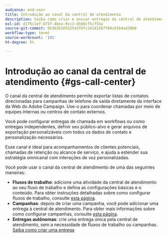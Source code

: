 ```yaml
---
audience: end-user
title: Introdução ao canal da central de atendimento
description: Saiba como criar e enviar entregas da central de atendimento com o Adobe Campaign Web
exl-id: d176c1ef-875f-4bea-9cc3-d568cf5cf55a
source-git-commit: 053b2b16552543f6fc241d15bff60c0164ad20b0
workflow-type: tm+mt
source-wordcount: '191'
ht-degree: 5%

---
```


# Introdução ao canal da central de atendimento {#gs-call-center}

O canal da central de atendimento permite exportar listas de contatos direcionadas para campanhas de telefone de saída diretamente da interface da Web do Adobe Campaign. Use-o para coordenar chamadas por meio de equipes internas ou centros de contato externos.

Você pode configurar entregas de chamada em workflows ou como entregas independentes, definir seu público-alvo e gerar arquivos de exportação personalizáveis com todos os dados de contato e personalização necessários.

Esse canal é ideal para acompanhamentos de clientes potenciais, chamadas de retenção ou alcance de serviço, e ajuda a estender sua estratégia omnicanal com interações de voz personalizadas.

Você pode usar o canal da central de atendimento de uma das seguintes maneiras:

* **Fluxos de trabalho**: adicione uma atividade da central de atendimento ao seu fluxo de trabalho e defina as configurações básicas e o conteúdo. Para obter instruções detalhadas sobre como configurar fluxos de trabalho, consulte [esta página](../workflows/gs-workflow-creation.md).
* **Campanhas**: depois de criar uma campanha, você pode adicionar uma entrega à central de atendimento. Para obter mais informações sobre como configurar campanhas, consulte [esta página](../campaigns/gs-campaigns.md).
* **Entregas autônomas**: crie uma entrega única pela central de atendimento, sem a necessidade de fluxos de trabalho ou campanhas. [Saiba como criar uma entrega](../msg/gs-deliveries.md)

<!--
<table style="table-layout:fixed"><tr style="border: 0;">
<td>
<a href="create-push.md">
<img alt="Create a push delivery" src="assets/do-not-localize/push_create.jpeg">
</a>
<div><a href="create-push.md"><strong>Create a push delivery</strong>
</div>
<p>
</td>
<td>
<a href="content-push.md">
<img alt="Design a push delivery" src="assets/do-not-localize/push_design.jpeg">
</a>
<div>
<a href="content-push.md"><strong>Design a push delivery<strong></strong></a>
</div>
<p></td>
<td>
<a href="send-push.md">
<img alt="Send a push delivery" src="assets/do-not-localize/push_send.jpeg">
</a>
<div>
<a href="send-push.md"><strong>Send a push delivery</strong></a>
</div>
<p>
</td>
<td>
<a href="send-push.md">
<img alt="Push delivery report" src="assets/do-not-localize/push_report.jpeg">
</a>
<div>
<a href="send-push.md"><strong>Push delivery report</strong></a>
</div>
<p>
</td>
</tr></table>
-->
